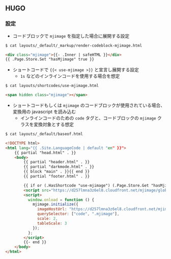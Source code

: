 ## HUGO

### 設定

- コードブロックで `mjimage` を指定した場合に展開する設定

```bash
$ cat layouts/_default/_markup/render-codeblock-mjimage.html
```

```html
<div class="mjimage">{{- .Inner | safeHTML }}</div>
{{ .Page.Store.Set "hasMjimage" true }}
```

- ショートコードで `{{< use-mjimage >}}` と宣言し展開する設定
  - `1s` などのインラインコードを使用する場合を想定

```bash
$ cat layouts/shortcodes/use-mjimage.html
```

```html
<span hidden class="mjimage"></span>
```

- ショートコードもしくは `mjimage` のコードブロックが使用されている場合、変換用の javascript を読み込む
  - インラインコードのための `code` タグと、コードブロックの `mjimage` クラスを変換対象とする想定

```bash
$ cat layouts/_default/baseof.html
```

```html
<!DOCTYPE html>
<html lang="{{ .Site.LanguageCode | default "en" }}">
    {{ partial "head.html" . }}
    <body>
        {{ partial "header.html" . }}
        {{ partial "darkmode.html" . }}
        {{ block "main" . }}{{ end }}
        {{ partial "footer.html" . }}

        {{ if or (.HasShortcode "use-mjimage") (.Page.Store.Get "hasMjimage") }}
        <script src="https://d257lmna3z6el8.cloudfront.net/mjimage/global.js"></script>
        <script>
          window.onload = function () {
            mjimage.initialize({
              imageHostUrl: "https://d257lmna3z6el8.cloudfront.net/mjimage/svg/",
              querySelector: ["code", ".mjimage"],
              scale: 2,
              tableScale: 3
            });
          };
        </script>
        {{- end }}
    </body>
</html>
```
